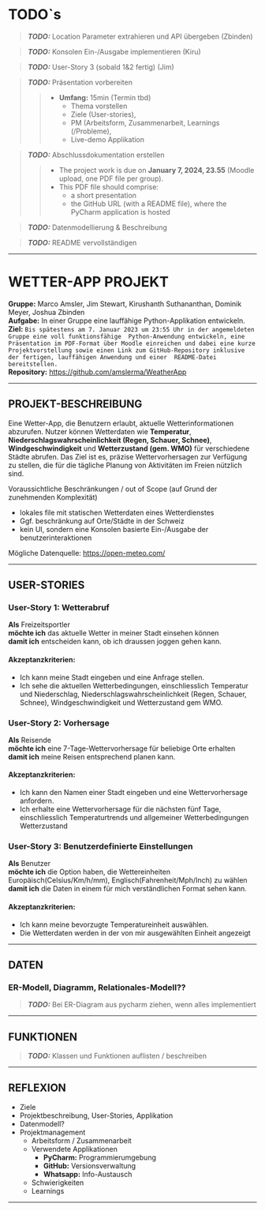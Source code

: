 # TODO`s

> **_TODO:_** Location Parameter extrahieren und API übergeben (Zbinden)

> **_TODO:_** Konsolen Ein-/Ausgabe implementieren (Kiru)

> **_TODO:_** User-Story 3 (sobald 1&2 fertig) (Jim)

> **_TODO:_** Präsentation vorbereiten
>> * **Umfang:** 15min (Termin tbd)
>>   * Thema vorstellen
>>   * Ziele (User-stories),
>>   * PM (Arbeitsform, Zusammenarbeit, Learnings (/Probleme),
>>   * Live-demo Applikation

> **_TODO:_** Abschlussdokumentation erstellen
>> * The project work is due on **January 7, 2024, 23.55** (Moodle upload, one PDF file per group).
>> * This PDF file should comprise:
>>      * a short presentation
>>      * the GitHub URL (with a README file), where the PyCharm application is hosted

> **_TODO:_** Datenmodellierung & Beschreibung

> **_TODO:_** README vervollständigen

---
# WETTER-APP PROJEKT

**Gruppe:** Marco Amsler, Jim Stewart, Kirushanth Suthananthan, Dominik Meyer, Joshua Zbinden<br>
**Aufgabe:** In einer Gruppe eine lauffähige Python-Applikation entwickeln.<br>
**Ziel:** ```Bis spätestens am 7. Januar 2023 um 23:55 Uhr in der angemeldeten Gruppe eine voll funktionsfähige 
    Python-Anwendung entwickeln, eine Präsentation im PDF-Format über Moodle einreichen und dabei eine kurze 
    Projektvorstellung sowie einen Link zum GitHub-Repository inklusive der fertigen, lauffähigen Anwendung und einer 
    README-Datei bereitstellen.```<br>
**Repository:** https://github.com/amslerma/WeatherApp

---
## PROJEKT-BESCHREIBUNG
Eine Wetter-App, die Benutzern erlaubt, aktuelle Wetterinformationen abzurufen. Nutzer können Wetterdaten wie **Temperatur**, 
    **Niederschlagswahrscheinlichkeit (Regen, Schauer, Schnee)**, **Windgeschwindigkeit** und **Wetterzustand (gem. WMO)** für verschiedene Städte abrufen. 
    Das Ziel ist es, präzise Wettervorhersagen zur Verfügung zu stellen, die für die tägliche Planung von Aktivitäten im Freien nützlich sind.

Voraussichtliche Beschränkungen / out of Scope (auf Grund der zunehmenden Komplexität)
- lokales file mit statischen Wetterdaten eines Wetterdienstes
- Ggf. beschränkung auf Orte/Städte in der Schweiz
- kein UI, sondern eine Konsolen basierte Ein-/Ausgabe der benutzerinteraktionen

Mögliche Datenquelle:
https://open-meteo.com/

---
## USER-STORIES

### User-Story 1: Wetterabruf
**Als** Freizeitsportler  
**möchte ich** das aktuelle Wetter in meiner Stadt einsehen können  
**damit ich** entscheiden kann, ob ich draussen joggen gehen kann.

#### Akzeptanzkriterien:
- Ich kann meine Stadt eingeben und eine Anfrage stellen.
- Ich sehe die aktuellen Wetterbedingungen, einschliesslich Temperatur und Niederschlag, Niederschlagswahrscheinlichkeit (Regen, Schauer, Schnee),
Windgeschwindigkeit und Wetterzustand gem WMO.

### User-Story 2: Vorhersage
**Als** Reisende<br>
**möchte ich** eine 7-Tage-Wettervorhersage für beliebige Orte erhalten  
**damit ich** meine Reisen entsprechend planen kann.

#### Akzeptanzkriterien:
- Ich kann den Namen einer Stadt eingeben und eine Wettervorhersage anfordern.
- Ich erhalte eine Wettervorhersage für die nächsten fünf Tage, einschliesslich Temperaturtrends und 
allgemeiner Wetterbedingungen Wetterzustand

### User-Story 3: Benutzerdefinierte Einstellungen
**Als** Benutzer  
**möchte ich** die Option haben, die Wettereinheiten Europäisch(Celsius/Km/h/mm), Englisch(Fahrenheit/Mph/Inch) zu wählen  
**damit ich** die Daten in einem für mich verständlichen Format sehen kann.

#### Akzeptanzkriterien:
- Ich kann meine bevorzugte Temperatureinheit auswählen.
- Die Wetterdaten werden in der von mir ausgewählten Einheit angezeigt

---
## DATEN

### ER-Modell, Diagramm, Relationales-Modell??
> **_TODO:_** Bei ER-Diagram aus pycharm ziehen, wenn alles implementiert

---
## FUNKTIONEN
> **_TODO:_** Klassen und Funktionen auflisten / beschreiben

---
## REFLEXION
* Ziele
* Projektbeschreibung, User-Stories, Applikation
* Datenmodell?
* Projektmanagement
  * Arbeitsform / Zusammenarbeit
  * Verwendete Applikationen
    * **PyCharm:** Programmierumgebung
    * **GitHub:** Versionsverwaltung
    * **Whatsapp:** Info-Austausch
  * Schwierigkeiten
  * Learnings
---







